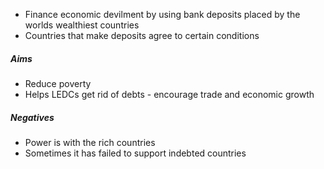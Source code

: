- Finance economic devilment by using bank deposits placed by the worlds wealthiest countries
- Countries that make deposits agree to certain conditions


##### Aims
- Reduce poverty
- Helps LEDCs get rid of debts - encourage trade and economic growth

##### Negatives
- Power is with the rich countries
- Sometimes it has failed to support indebted countries
